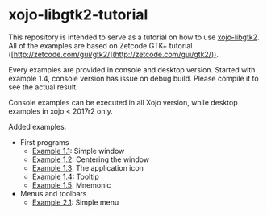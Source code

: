# xojo-libgtk2-tutorial

This repository is intended to serve as a tutorial on how to use [xojo-libgtk2](https://github.com/pattisahusiwa/xojo-libgtk2).
All of the examples are based on Zetcode GTK+ tutorial ([http://zetcode.com/gui/gtk2/](http://zetcode.com/gui/gtk2/)).

Every examples are provided in console and desktop version.
Started with example 1.4, console version has issue on debug build.
Please compile it to see the actual result.

Console examples can be executed in all Xojo version, while desktop examples in xojo < 2017r2 only.

Added examples:
* First programs
    * [Example 1.1](https://github.com/pattisahusiwa/xojo-libgtk2-tutorial/tree/master/example-1.1): Simple window
    * [Example 1.2](https://github.com/pattisahusiwa/xojo-libgtk2-tutorial/tree/master/example-1.2): Centering the window
    * [Example 1.3](https://github.com/pattisahusiwa/xojo-libgtk2-tutorial/tree/master/example-1.3): The application icon
    * [Example 1.4](https://github.com/pattisahusiwa/xojo-libgtk2-tutorial/tree/master/example-1.4): Tooltip
    * [Example 1.5](https://github.com/pattisahusiwa/xojo-libgtk2-tutorial/tree/master/example-1.5): Mnemonic
* Menus and toolbars
    * [Example 2.1](https://github.com/pattisahusiwa/xojo-libgtk2-tutorial/tree/master/example-2.1): Simple menu
